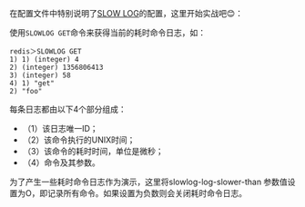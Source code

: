在配置文件中特别说明了[SLOW LOG](https://github.com/BeginMan/codeStandradStyle/blob/master/redis/redis.conf#L753)的配置，这里开始实战吧😊：

使用`SLOWLOG GET`命令来获得当前的耗时命令日志，如：

	redis＞SLOWLOG GET  
	1) 1) (integer) 4  
	2) (integer) 1356806413  
	3) (integer) 58  
	4) 1) "get"  
	2) "foo"  

每条日志都由以下4个部分组成：

- （1）该日志唯一ID；
- （2）该命令执行的UNIX时间；
- （3）该命令的耗时时间，单位是微秒；
- （4）命令及其参数。

为了产生一些耗时命令日志作为演示，这里将slowlog-log-slower-than 参数值设置为O，即记录所有命令。如果设置为负数则会关闭耗时命令日志。

